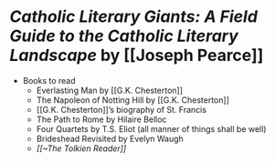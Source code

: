 
# *Catholic Literary Giants: A Field Guide to the Catholic Literary Landscape* by [[Joseph Pearce]]

* Books to read
    * Everlasting Man by [[G.K. Chesterton]]
    * The Napoleon of Notting Hill by [[G.K. Chesterton]]
    * [[G.K. Chesterton]]’s biography of St. Francis
    * The Path to Rome by Hilaire Belloc
    * Four Quartets by T.S. Eliot (all manner of things shall be well)
    * Brideshead Revisited by Evelyn Waugh
    * *[[~The Tolkien Reader]]*
